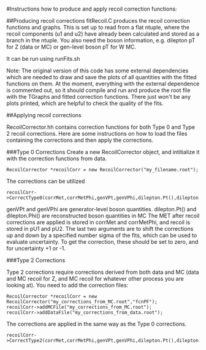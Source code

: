 #Instructions how to produce and apply recoil correction functions:

##Producing recoil corrections
fitRecoil.C produces the recoil correction functions and graphs. This is set up to read from a flat ntuple, where the recoil components (u1 and u2) have already been calculated and stored as a branch in the ntuple. You also need the boson information, e.g. dilepton pT for Z (data or MC) or gen-level boson pT for W MC. 

It can be run using runFits.sh

Note: The original version of this code has some external dependencies which are needed to draw and save the plots of all quantities with the fitted functions on them. At the moment, everything with the external dependence is commented out, so it should compile and run and produce the root file with the TGraphs and fitted correction functions. There just won't be any plots printed, which are helpful to check the quality of the fits. 

##Applying recoil corrections

RecoilCorrector.hh contains correction functions for both Type 0 and Type 2 recoil corrections. Here are some instructions on how to load the files containing the corrections and then apply the corrections. 

###Type 0 Corrections
Create a new RecoilCorrector object, and intitialize it with the correction functions from data. 
```
RecoilCorrector *recoilCorr = new RecoilCorrector("my_filename.root");
```
The corrections can be utilized 
```
recoilCorr->CorrectType0(corrMet,corrMetPhi,genVPt,genVPhi,dilepton.Pt(),dilepton.Phi(),pU1,pU2,nSigMean,nSigWidths);
```
genVPt and genVPhi are generator-level boson quantities.
dilepton.Pt() and dilepton.Phi() are reconstructed boson quantities in MC
The MET after recoil corrections are applied is stored in corrMet and corrMetPhi, and recoil is stored in pU1 and pU2. 
The last two arguments are to shift the corrections up and down by a specified number sigma of the fits, which can be used to evaluate uncertainty. To get the correction, these should be set to zero, and for uncertainty +1 or -1.


###Type 2 Corrections

Type 2 corrections require corrections derived from both data and MC (data and MC recoil for Z, and MC recoil for whatever other process you are looking at).
You need to add the correction files:
```
RecoilCorrector *recoilCorr = new  RecoilCorrector("my_corrections_from_MC.root","fcnPF");
recoilCorr->addMCFile("my_corrections_from_MC.root");
recoilCorr->addDataFile("my_corrections_from_data.root");
```

The corrections are applied in the same way as the Type 0 corrections. 
```
recoilCorr->CorrectType2(corrMet,corrMetPhi,genVPt,genVPhi,dilepton.Pt(),dilepton.Phi(),pU1,pU2,nSigMean,nSigWidths);
```